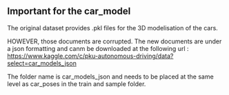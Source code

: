 ## Important for the car_model

The original dataset provides .pkl files for the 3D modelisation of the cars. 

HOWEVER, those documents are corrupted. The new documents are under a json formatting and canm be downloaded at the following url : https://www.kaggle.com/c/pku-autonomous-driving/data?select=car_models_json

The folder name is car_models_json and needs to be placed at the same level as car_poses in the train and sample folder.